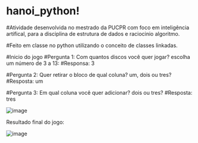 # hanoi_python!
#Atividade desenvolvida no mestrado da PUCPR com foco em inteligência artifical, para a disciplina de estrutura de dados e raciocinio algoritmo.

#Feito em classe no python utilizando o conceito de classes linkadas.



#Inicio do jogo
#Pergunta 1: Com quantos discos você quer jogar? escolha um número de 3 a 13:
#Responsa: 3

#Pergunta 2: Quer retirar o bloco de qual coluna? um, dois ou tres?
#Resposta: um

#Pergunta 3: Em qual coluna você quer adicionar? dois ou tres?
#Resposta: tres

![image](https://github.com/tiagokp97/hanoi_python/assets/95288951/5e4fcdb2-8818-4519-81e7-f66ccfe56a35)



Resultado final do jogo:

![image](https://github.com/tiagokp97/hanoi_python/assets/95288951/c1a2eba7-9be1-447d-a1ba-06b82380ffeb)

